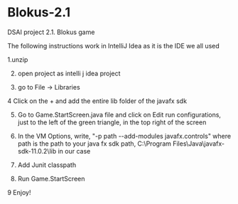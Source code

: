 # Blokus-2.1
DSAI project 2.1. Blokus game


The following instructions work in IntelliJ Idea as it is the IDE we all used

1.unzip

2. open project as intelli j idea project

3. go to File -> Libraries 

4 Click on the + and add the entire lib folder of the javafx sdk

5. Go to Game.StartScreen.java file and click on Edit run configurations, just to the left of the 
green triangle, in the top right of the screen

6. In the VM Options, write, 
"-p path --add-modules javafx.controls"
where path is the path to your java fx sdk path, C:\Program Files\Java\javafx-sdk-11.0.2\lib in our case

7. Add Junit classpath

8. Run Game.StartScreen

9 Enjoy!
